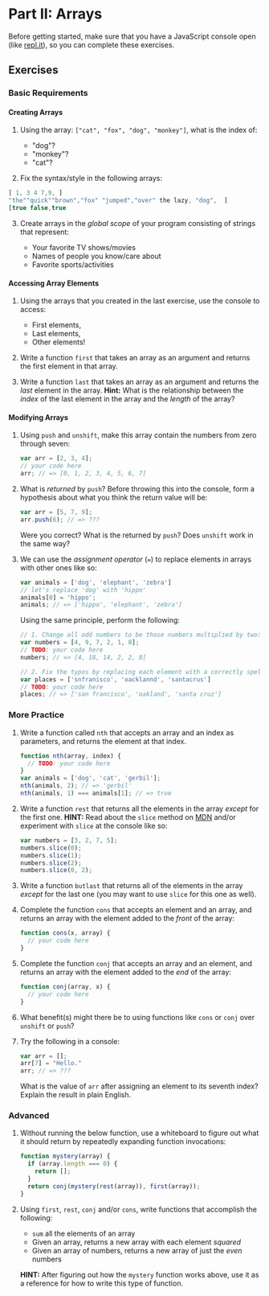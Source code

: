 # Part II: Arrays

Before getting started, make sure that you have a JavaScript console open (like <a href="http://www.repl.it/languages/javascript" target="_blank">repl.it</a>), so you can complete these exercises.

## Exercises

### Basic Requirements

#### Creating Arrays

1. Using the array: `["cat", "fox", "dog", "monkey"]`, what is the index of:

   + "dog"?
   + "monkey"?
   + "cat"?

2. Fix the syntax/style in the following arrays:

  ```js
  [ 1, 3 4 7,9, ]
  "the""quick""brown","fox" "jumped","over" the lazy, "dog",  ]
  [true false,true
  ```

3. Create arrays in the *global scope* of your program consisting of strings that represent:

   + Your favorite TV shows/movies
   + Names of people you know/care about
   + Favorite sports/activities

#### Accessing Array Elements

1. Using the arrays that you created in the last exercise, use the console to access:

    + First elements,
    + Last elements,
    + Other elements!

2. Write a function `first` that takes an array as an argument and returns the
   first element in that array.

3. Write a function `last` that takes an array as an argument and returns the
   *last* element in the array. **Hint:** What is the relationship between the
   *index* of the last element in the array and the *length* of the array?

#### Modifying Arrays

1. Using `push` and `unshift`, make this array contain the
   numbers from zero through seven:

   ```js
   var arr = [2, 3, 4];
   // your code here
   arr; // => [0, 1, 2, 3, 4, 5, 6, 7]
   ```

2. What is *returned* by `push`? Before throwing this into the console, form a
   hypothesis about what you think the return value will be:

   ```js
   var arr = [5, 7, 9];
   arr.push(6); // => ???
   ```

   Were you correct? What is the returned by `push`? Does `unshift` work in the
   same way?

3. We can use the *assignment operator* (`=`) to replace elements in arrays with
   other ones like so:

   ```js
   var animals = ['dog', 'elephant', 'zebra']
   // let's replace 'dog' with 'hippo'
   animals[0] = 'hippo';
   animals; // => ['hippo', 'elephant', 'zebra']
   ```

   Using the same principle, perform the following:

   ```js
   // 1. Change all odd numbers to be those numbers multiplied by two:
   var numbers = [4, 9, 7, 2, 1, 8];
   // TODO: your code here
   numbers; // => [4, 18, 14, 2, 2, 8]

   // 2. Fix the typos by replacing each element with a correctly spelled version
   var places = ['snfranisco', 'oacklannd', 'santacrus']
   // TODO: your code here
   places; // => ['san francisco', 'oakland', 'santa cruz']
   ```

### More Practice

1. Write a function called `nth` that accepts an array and an index as
   parameters, and returns the element at that index.

   ```js
   function nth(array, index) {
     // TODO: your code here
   }
   var animals = ['dog', 'cat', 'gerbil'];
   nth(animals, 2); // => 'gerbil'
   nth(animals, 1) === animals[1]; // => true
   ```

2. Write a function `rest` that returns all the elements in the array *except*
   for the first one. **HINT:** Read about the `slice` method on
   [MDN](https://developer.mozilla.org/en-US/docs/Web/JavaScript/Reference/Global_Objects/Array/slice)
   and/or experiment with `slice` at the console like so:

   ```js
   var numbers = [3, 2, 7, 5];
   numbers.slice(0);
   numbers.slice(1);
   numbers.slice(2);
   numbers.slice(0, 2);
   ```

3. Write a function `butlast` that returns all of the elements in the array
   *except* for the last one (you may want to use `slice` for this one as well).

4. Complete the function `cons` that accepts an element and an array, and
   returns an array with the element added to the *front* of the array:

   ```js
   function cons(x, array) {
     // your code here
   }
   ```

5. Complete the function `conj` that accepts an array and an element, and
   returns an array with the element added to the *end* of the array:

   ```js
   function conj(array, x) {
     // your code here
   }
   ```

6. What benefit(s) might there be to using functions like `cons` or `conj` over
   `unshift` or `push`?

7. Try the following in a console:

   ```js
   var arr = [];
   arr[7] = "Hello."
   arr; // => ???
   ```

   What is the value of `arr` after assigning an element to its seventh index?
   Explain the result in plain English.

### Advanced

1. Without running the below function, use a whiteboard to figure out what it
   should return by repeatedly expanding function invocations:

   ```js
   function mystery(array) {
     if (array.length === 0) {
       return [];
     }
     return conj(mystery(rest(array)), first(array));
   }
   ```

2. Using `first`, `rest`, `conj` and/or `cons`, write functions that accomplish
   the following:

   + `sum` all the elements of an array
   + Given an array, returns a new array with each element *squared*
   + Given an array of numbers, returns a new array of just the *even* numbers

   **HINT:** After figuring out how the `mystery` function works above, use it
   as a reference for how to write this type of function.